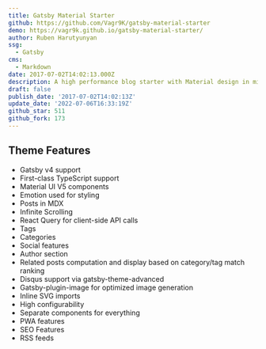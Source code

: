 ```yaml
---
title: Gatsby Material Starter
github: https://github.com/Vagr9K/gatsby-material-starter
demo: https://vagr9k.github.io/gatsby-material-starter/
author: Ruben Harutyunyan
ssg:
  - Gatsby
cms:
  - Markdown
date: 2017-07-02T14:02:13.000Z
description: A high performance blog starter with Material design in mind for GatsbyJS.
draft: false
publish_date: '2017-07-02T14:02:13Z'
update_date: '2022-07-06T16:33:19Z'
github_star: 511
github_fork: 173
---
```

## Theme Features

- Gatsby v4 support
- First-class TypeScript support
- Material UI V5 components
- Emotion used for styling
- Posts in MDX
- Infinite Scrolling
- React Query for client-side API calls
- Tags
- Categories
- Social features
- Author section
- Related posts computation and display based on category/tag match ranking
- Disqus support via gatsby-theme-advanced
- Gatsby-plugin-image for optimized image generation
- Inline SVG imports
- High configurability
- Separate components for everything
- PWA features
- SEO Features
- RSS feeds
